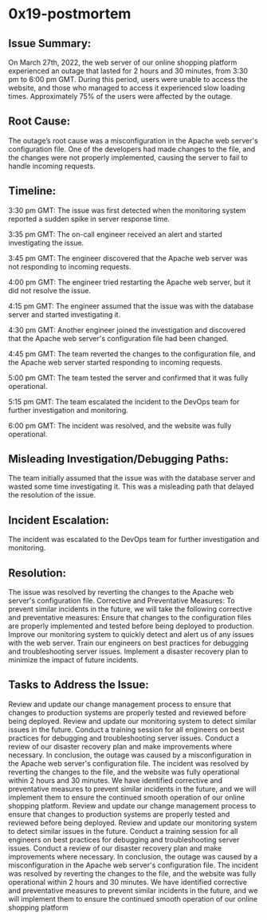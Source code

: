 # 0x19-postmortem

Issue Summary:
--------------------------------------------------
On March 27th, 2022, the web server of our online shopping platform experienced an outage that lasted for 2 hours and 30 minutes, from 3:30 pm to 6:00 pm GMT. During this period, users were unable to access the website, and those who managed to access it experienced slow loading times. Approximately 75% of the users were affected by the outage.


Root Cause:
--------------------------------------------------
The outage’s root cause was a misconfiguration in the Apache web server's configuration file. One of the developers had made changes to the file, and the changes were not properly implemented, causing the server to fail to handle incoming requests.


Timeline:
--------------------------------------------------
3:30 pm GMT: The issue was first detected when the monitoring system reported a sudden spike in server response time.

3:35 pm GMT: The on-call engineer received an alert and started investigating the issue.

3:45 pm GMT: The engineer discovered that the Apache web server was not responding to incoming requests.

4:00 pm GMT: The engineer tried restarting the Apache web server, but it did not resolve the issue.

4:15 pm GMT: The engineer assumed that the issue was with the database server and started investigating it.

4:30 pm GMT: Another engineer joined the investigation and discovered that the Apache web server's configuration file had been changed.

4:45 pm GMT: The team reverted the changes to the configuration file, and the Apache web server started responding to incoming requests.

5:00 pm GMT: The team tested the server and confirmed that it was fully operational.

5:15 pm GMT: The team escalated the incident to the DevOps team for further investigation and monitoring.

6:00 pm GMT: The incident was resolved, and the website was fully operational.


Misleading Investigation/Debugging Paths:
---------------------------------------------------
The team initially assumed that the issue was with the database server and wasted some time investigating it. This was a misleading path that delayed the resolution of the issue.


Incident Escalation:
---------------------------------------------------
The incident was escalated to the DevOps team for further investigation and monitoring.


Resolution:
---------------------------------------------------
The issue was resolved by reverting the changes to the Apache web server's configuration file.
Corrective and Preventative Measures:
To prevent similar incidents in the future, we will take the following corrective and preventative measures:
Ensure that changes to the configuration files are properly implemented and tested before being deployed to production.
Improve our monitoring system to quickly detect and alert us of any issues with the web server.
Train our engineers on best practices for debugging and troubleshooting server issues.
Implement a disaster recovery plan to minimize the impact of future incidents.


Tasks to Address the Issue:
----------------------------------------------------
Review and update our change management process to ensure that changes to production systems are properly tested and reviewed before being deployed.
Review and update our monitoring system to detect similar issues in the future.
Conduct a training session for all engineers on best practices for debugging and troubleshooting server issues.
Conduct a review of our disaster recovery plan and make improvements where necessary.
In conclusion, the outage was caused by a misconfiguration in the Apache web server's configuration file. The incident was resolved by reverting the changes to the file, and the website was fully operational within 2 hours and 30 minutes. We have identified corrective and preventative measures to prevent similar incidents in the future, and we will implement them to ensure the continued smooth operation of our online shopping platform.Review and update our change management process to ensure that changes to production systems are properly tested and reviewed before being deployed.
Review and update our monitoring system to detect similar issues in the future.
Conduct a training session for all engineers on best practices for debugging and troubleshooting server issues.
Conduct a review of our disaster recovery plan and make improvements where necessary.
In conclusion, the outage was caused by a misconfiguration in the Apache web server's configuration file. The incident was resolved by reverting the changes to the file, and the website was fully operational within 2 hours and 30 minutes. We have identified corrective and preventative measures to prevent similar incidents in the future, and we will implement them to ensure the continued smooth operation of our online shopping platform